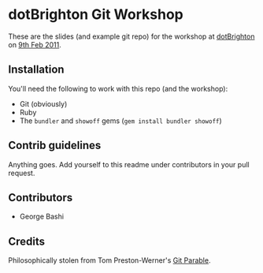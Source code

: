 # dotBrighton Git Workshop #

These are the slides (and example git repo) for the workshop at [dotBrighton](http://dotbrighton.org) on [9th Feb 2011](http://dotbrighton09feb2011.eventbrite.com/).

## Installation ##

You'll need the following to work with this repo (and the workshop):

* Git (obviously)
* Ruby
* The `bundler` and `showoff` gems (`gem install bundler showoff`)

## Contrib guidelines ##

Anything goes. Add yourself to this readme under contributors in your pull request.

## Contributors ##

* George Bashi

## Credits ##

Philosophically stolen from Tom Preston-Werner's [Git Parable](http://tom.preston-werner.com/2009/05/19/the-git-parable.html).